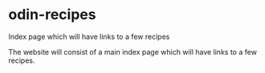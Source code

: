 # odin-recipes
Index page which will have links to a few recipes

The website will consist of a main index page which will have links to a few recipes.